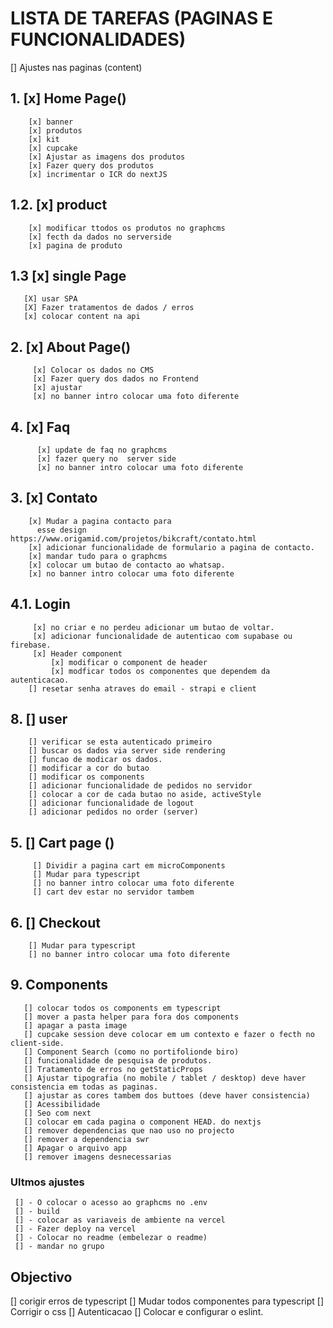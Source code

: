 
# LISTA DE TAREFAS (PAGINAS E FUNCIONALIDADES)

[] Ajustes nas paginas (content)

## 1. [x] Home Page()
        [x] banner
        [x] produtos
        [x] kit
        [x] cupcake
        [x] Ajustar as imagens dos produtos
        [x] Fazer query dos produtos
        [x] incrimentar o ICR do nextJS

## 1.2. [x] product
        [x] modificar ttodos os produtos no graphcms
        [x] fecth da dados no serverside
        [x] pagina de produto

## 1.3 [x] single Page
       [X] usar SPA
       [X] Fazer tratamentos de dados / erros
       [x] colocar content na api

## 2. [x] About Page()
         [x] Colocar os dados no CMS
         [x] Fazer query dos dados no Frontend
         [x] ajustar
         [x] no banner intro colocar uma foto diferente

## 4. [x] Faq
          [x] update de faq no graphcms
          [x] fazer query no  server side
          [x] no banner intro colocar uma foto diferente
        
## 3. [x] Contato
        [x] Mudar a pagina contacto para
          esse design  https://www.origamid.com/projetos/bikcraft/contato.html
        [x] adicionar funcionalidade de formulario a pagina de contacto.
        [x] mandar tudo para o graphcms
        [x] colocar um butao de contacto ao whatsap.
        [x] no banner intro colocar uma foto diferente

## 4.1. Login
         [x] no criar e no perdeu adicionar um butao de voltar.
         [x] adicionar funcionalidade de autenticao com supabase ou firebase.
         [x] Header component
             [x] modificar o component de header
             [x] modficar todos os componentes que dependem da autenticacao.
        [] resetar senha atraves do email - strapi e client

## 8. [] user
        [] verificar se esta autenticado primeiro
        [] buscar os dados via server side rendering
        [] funcao de modicar os dados.
        [] modificar a cor do butao
        [] modificar os components
        [] adicionar funcionalidade de pedidos no servidor
        [] colocar a cor de cada butao no aside, activeStyle
        [] adicionar funcionalidade de logout
        [] adicionar pedidos no order (server)

## 5. [] Cart page ()
         [] Dividir a pagina cart em microComponents
         [] Mudar para typescript
         [] no banner intro colocar uma foto diferente
         [] cart dev estar no servidor tambem

## 6. [] Checkout
        [] Mudar para typescript
        [] no banner intro colocar uma foto diferente


## 9. Components
       [] colocar todos os components em typescript
       [] mover a pasta helper para fora dos components
       [] apagar a pasta image
       [] cupcake session deve colocar em um contexto e fazer o fecth no client-side.
       [] Component Search (como no portifolionde biro)
       [] funcionalidade de pesquisa de produtos.
       [] Tratamento de erros no getStaticProps
       [] Ajustar tipografia (no mobile / tablet / desktop) deve haver consistencia em todas as paginas.
       [] ajustar as cores tambem dos buttoes (deve haver consistencia)
       [] Acessibilidade
       [] Seo com next
       [] colocar em cada pagina o component HEAD. do nextjs
       [] remover dependencias que nao uso no projecto
       [] remover a dependencia swr
       [] Apagar o arquivo app
       [] remover imagens desnecessarias

### Ultmos ajustes

     [] - O colocar o acesso ao graphcms no .env
     [] - build
     [] - colocar as variaveis de ambiente na vercel
     [] - Fazer deploy na vercel
     [] - Colocar no readme (embelezar o readme)
     [] - mandar no grupo

## Objectivo
[] corigir erros de typescript
[] Mudar todos componentes para typescript
[] Corrigir o css
[] Autenticacao
[] Colocar e configurar o eslint.